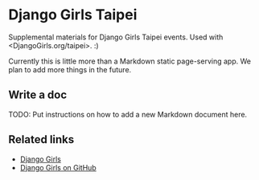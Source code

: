 # Django Girls Taipei

Supplemental materials for Django Girls Taipei events. Used with <DjangoGirls.org/taipei>. :)

Currently this is little more than a Markdown static page-serving app. We plan to add more things in the future.


## Write a doc

TODO: Put instructions on how to add a new Markdown document here.


## Related links

* [Django Girls](http://djangogirls.org)
* [Django Girls on GitHub](https://github.com/DjangoGirls)

